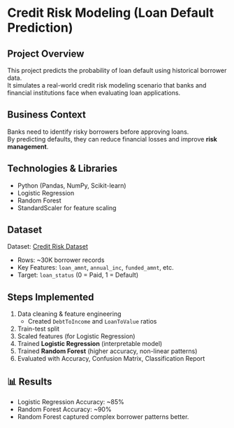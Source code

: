 # Credit Risk Modeling (Loan Default Prediction)

## Project Overview
This project predicts the probability of loan default using historical borrower data.  
It simulates a real-world credit risk modeling scenario that banks and financial institutions face when evaluating loan applications.

## Business Context
Banks need to identify risky borrowers before approving loans.  
By predicting defaults, they can reduce financial losses and improve **risk management**.

## Technologies & Libraries
- Python (Pandas, NumPy, Scikit-learn)
- Logistic Regression
- Random Forest
- StandardScaler for feature scaling

##  Dataset
Dataset: [Credit Risk Dataset](https://www.kaggle.com/datasets/laotse/credit-risk-dataset)  
- Rows: ~30K borrower records  
- Key Features: `loan_amnt`, `annual_inc`, `funded_amnt`, etc.  
- Target: `loan_status` (0 = Paid, 1 = Default)

## Steps Implemented
1. Data cleaning & feature engineering  
   - Created `DebtToIncome` and `LoanToValue` ratios  
2. Train-test split  
3. Scaled features (for Logistic Regression)  
4. Trained **Logistic Regression** (interpretable model)  
5. Trained **Random Forest** (higher accuracy, non-linear patterns)  
6. Evaluated with Accuracy, Confusion Matrix, Classification Report  

## 📊 Results
- Logistic Regression Accuracy: ~85%  
- Random Forest Accuracy: ~90%  
- Random Forest captured complex borrower patterns better.  
